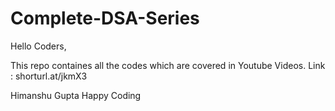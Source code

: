 # Complete-DSA-Series

Hello Coders,

This repo containes all the codes which are covered in Youtube Videos.
Link : shorturl.at/jkmX3


Himanshu Gupta 
Happy Coding 
